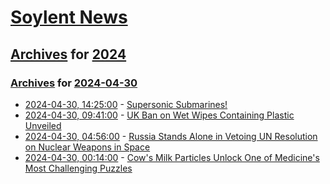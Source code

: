 # [Soylent News](../../../README.md)

## [Archives](../../index.md) for [2024](../index.md)

### [Archives](../../index.md) for [2024-04-30](index.md)

* [2024-04-30, 14:25:00](https://soylentnews.org/article.pl?sid=24/04/29/0047219&from=rss) - [Supersonic Submarines!](https://soylentnews.org/article.pl?sid=24/04/29/0047219&from=rss)
* [2024-04-30, 09:41:00](https://soylentnews.org/article.pl?sid=24/04/29/0042211&from=rss) - [UK Ban on Wet Wipes Containing Plastic Unveiled](https://soylentnews.org/article.pl?sid=24/04/29/0042211&from=rss)
* [2024-04-30, 04:56:00](https://soylentnews.org/article.pl?sid=24/04/28/1339221&from=rss) - [Russia Stands Alone in Vetoing UN Resolution on Nuclear Weapons in Space](https://soylentnews.org/article.pl?sid=24/04/28/1339221&from=rss)
* [2024-04-30, 00:14:00](https://soylentnews.org/article.pl?sid=24/04/28/1357240&from=rss) - [Cow's Milk Particles Unlock One of Medicine's Most Challenging Puzzles](https://soylentnews.org/article.pl?sid=24/04/28/1357240&from=rss)
